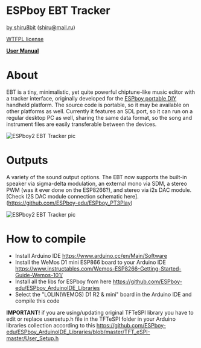# ESPboy EBT Tracker
[by shiru8bit](https://shiru.untergrund.net) (shiru@mail.ru) 

[WTFPL license](https://ru.wikipedia.org/wiki/WTFPL)

**[User Manual](https://github.com/ESPboy-edu/ESPboy_EBT_Tracker/blob/main/EBT%20-%20ESPboy%20tracker.pdf?raw=true)**

# About

EBT is a tiny, minimalistic, yet quite powerful chiptune-like music editor with a tracker interface, originally developed for the [ESPboy portable DIY](www.espboy.com) handheld platform.
The source code is portable, so it may be available on other platforms as well. Currently it features an SDL port, so it can run on a regular desktop PC as well, sharing the same data format, so the song and instrument files are easily transferable between the devices.


![ESPboy2 EBT Tracker pic](https://github.com/ESPboy-edu/ESPboy_EBT_Tracker/blob/main/ESPboy2_EBT_Tracker_look.png?raw=true)

# Outputs

A variety of the sound output options. The EBT now supports the built-in speaker via sigma-delta modulation, an external mono via SDM, a stereo PWM (was it ever done on the ESP8266?), and stereo via i2s DAC module. [Check I2S DAC module connection schematic here].(https://github.com/ESPboy-edu/ESPboy_PT3Play)

![ESPboy2 EBT Tracker pic](https://github.com/ESPboy-edu/ESPboy_EBT_Tracker/blob/main/ebttrackeroutputs.png?raw=true)

# How to compile
  - Install Arduino IDE https://www.arduino.cc/en/Main/Software
  - Install the WeMos D1 mini ESP866 board to your Arduino IDE https://www.instructables.com/Wemos-ESP8266-Getting-Started-Guide-Wemos-101/
  - Install all the libs for ESPboy from here https://github.com/ESPboy-edu/ESPboy_ArduinoIDE_Libraries
  - Select the "LOLIN(WEMOS) D1 R2 & mini" board in the Arduino IDE and compile this code


**IMPORTANT!**
  if you are using/updating original TFTeSPI library
  you have to edit or replace usersetup.h file in the TFTeSPI folder in your Arduino libraries collection
  according to this https://github.com/ESPboy-edu/ESPboy_ArduinoIDE_Libraries/blob/master/TFT_eSPI-master/User_Setup.h

